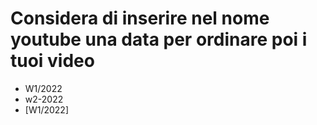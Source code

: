 # Considera di inserire nel nome youtube una data per ordinare poi i tuoi video
* W1/2022 
* w2-2022
* [W1/2022]